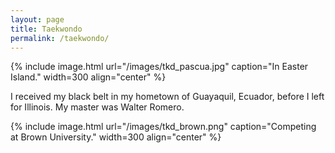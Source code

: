 ```yaml
---
layout: page
title: Taekwondo
permalink: /taekwondo/
---
```


{% include image.html url="/images/tkd_pascua.jpg" caption="In Easter Island." width=300 align="center" %}

I received my black belt in my hometown of Guayaquil, Ecuador, before I left for Illinois. My master was Walter Romero. 

{% include image.html url="/images/tkd_brown.png" caption="Competing at Brown University." width=300 align="center" %}
